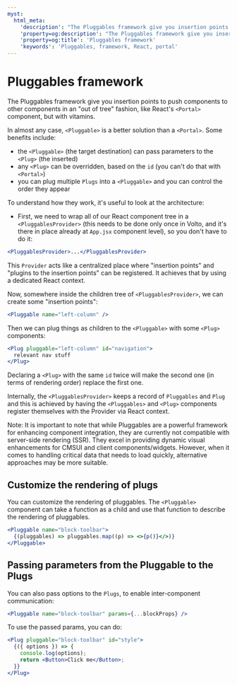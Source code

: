 ```yaml
---
myst:
  html_meta:
    'description': "The Pluggables framework give you insertion points to push components to other components in an 'out of tree' fashion, like React's Portal component, but with vitamins."
    'property=og:description': "The Pluggables framework give you insertion points to push components to other components in an 'out of tree' fashion, like React's Portal component, but with vitamins."
    'property=og:title': 'Pluggables framework'
    'keywords': 'Pluggables, framework, React, portal'
---
```


# Pluggables framework

The Pluggables framework give you insertion points to push components to other
components in an "out of tree" fashion, like React's `<Portal>` component, but with vitamins.

In almost any case, `<Pluggable>` is a better solution than a `<Portal>`. Some benefits include:

- the `<Pluggable>` (the target destination) can pass parameters to the `<Plug>` (the
  inserted)
- any `<Plug>` can be overridden, based on the `id` (you can't do that with `<Portal>`)
- you can plug multiple `Plugs` into a `<Pluggable>` and you can control the order
  they appear

To understand how they work, it's useful to look at the architecture:

- First, we need to wrap all of our React component tree in
  a `<PluggablesProvider>` (this needs to be done only once in Volto, and it's there in place already
  at `App.jsx` component level), so you don't have to do it:

```jsx
<PluggablesProvider>...</PluggablesProvider>
```

This `Provider` acts like a centralized place where "insertion points" and
"plugins to the insertion points" can be registered. It achieves that by
using a dedicated React context.

Now, somewhere inside the children tree of `<PluggablesProvider>`, we can create some
"insertion points":

```jsx
<Pluggable name="left-column" />
```

Then we can plug things as children to the `<Pluggable>` with some `<Plug>`
components:

```jsx
<Plug pluggable="left-column" id="navigation">
  relevant nav stuff
</Plug>
```

Declaring a `<Plug>` with the same `id` twice will make the second one (in
terms of rendering order) replace the first one.

Internally, the `<PluggablesProvider>` keeps a record of `Pluggables` and `Plug` and
this is achieved by having the `<Pluggables>` and `<Plug>` components register
themselves with the Provider via React context.

Note: It is important to note that while Pluggables are a powerful framework for enhancing component integration, they are currently not compatible with server-side rendering (SSR). They excel in providing dynamic visual enhancements for CMSUI and client components/widgets. However, when it comes to handling critical data that needs to load quickly, alternative approaches may be more suitable.

## Customize the rendering of plugs

You can customize the rendering of pluggables. The `<Pluggable>` component can take a function as a child and use that function to describe the rendering of pluggables.

```jsx
<Pluggable name="block-toolbar">
  {(pluggables) => pluggables.map((p) => <>{p()}</>)}
</Pluggable>
```

## Passing parameters from the Pluggable to the Plugs

You can also pass options to the `Plugs`, to enable inter-component communication:

```jsx
<Pluggable name="block-toolbar" params={...blockProps} />
```

To use the passed params, you can do:

```jsx
<Plug pluggable="block-toolbar" id="style">
  {({ options }) => {
    console.log(options);
    return <Button>Click me</Button>;
  }}
</Plug>
```
